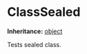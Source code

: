 # ClassSealed

**Inheritance:** [object](https://docs.microsoft.com/en-us/dotnet/api/system.object)  
  
Tests sealed class.  
  
  

